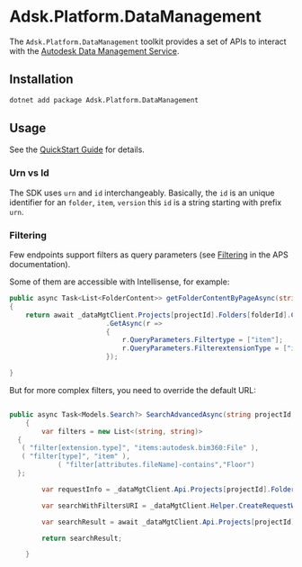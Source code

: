 ﻿# Adsk.Platform.DataManagement

The `Adsk.Platform.DataManagement` toolkit provides a set of APIs to interact with the [Autodesk Data Management Service](https://aps.autodesk.com/developer/overview/data-management-api).

## Installation

```bash
dotnet add package Adsk.Platform.DataManagement
```

## Usage

See the  [QuickStart Guide](../GetStarted/quickStart.md) for details.

### Urn vs Id

The SDK uses `urn` and `id` interchangeably. Basically, the `id` is an unique identifier for an `folder`, `item`, `version` this `id` is a string starting with prefix `urn`.

### Filtering

Few endpoints support filters as query parameters (see [Filtering](https://aps.autodesk.com/en/docs/data/v2/developers_guide/filtering/) in the APS documentation).

Some of them are accessible with Intellisense, for example:

````csharp
public async Task<List<FolderContent>> getFolderContentByPageAsync(string projectId, string folderId)
{
    return await _dataMgtClient.Projects[projectId].Folders[folderId].Contents
                        .GetAsync(r =>
                        {
                            r.QueryParameters.Filtertype = ["item"];
                            r.QueryParameters.FilterextensionType = ["items:autodesk.bim360:File"];
                        });

}
````

But for more complex filters, you need to override the default URL:

````csharp

public async Task<Models.Search?> SearchAdvancedAsync(string projectId, string folderId)
    {
        var filters = new List<(string, string)>
  {
   ( "filter[extension.type]", "items:autodesk.bim360:File" ),
   ( "filter[type]", "item" ),
            ( "filter[attributes.fileName]-contains","Floor")
  };

        var requestInfo = _dataMgtClient.Api.Projects[projectId].Folders[folderId].Search.ToGetRequestInformation();

        var searchWithFiltersURI = _dataMgtClient.Helper.CreateRequestWithFilters(requestInfo, filters);

        var searchResult = await _dataMgtClient.Api.Projects[projectId].Folders[folderId].Search.WithUrl(searchWithFiltersURI).GetAsync();

        return searchResult;

    }

````

